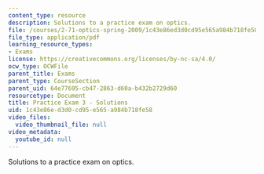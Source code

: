 ```yaml
---
content_type: resource
description: Solutions to a practice exam on optics.
file: /courses/2-71-optics-spring-2009/1c43e86ed3d0cd95e565a984b718fe58_MIT2_71S09_practice3_sol.pdf
file_type: application/pdf
learning_resource_types:
- Exams
license: https://creativecommons.org/licenses/by-nc-sa/4.0/
ocw_type: OCWFile
parent_title: Exams
parent_type: CourseSection
parent_uid: 64e77695-cb47-2863-d60a-b432b2729d60
resourcetype: Document
title: Practice Exam 3 - Solutions
uid: 1c43e86e-d3d0-cd95-e565-a984b718fe58
video_files:
  video_thumbnail_file: null
video_metadata:
  youtube_id: null
---
```

Solutions to a practice exam on optics.